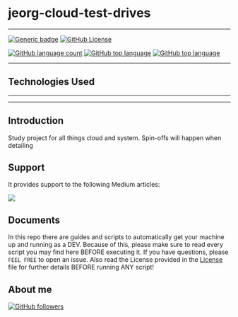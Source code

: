# jeorg-cloud-test-drives

---

[![Generic badge](https://img.shields.io/static/v1.svg?label=GitHub&message=JEOrg%20Cloud%20Test%20Drives%20☁️&color=informational)](https://github.com/jesperancinha/jeorg-cloud-test-drives)
[![GitHub License](https://img.shields.io/badge/license-Apache%20License%202.0-blue.svg?style=flat)](https://www.apache.org/licenses/LICENSE-2.0)

[![GitHub language count](https://img.shields.io/github/languages/count/jesperancinha/jeorg-cloud-test-drives.svg)](#)
[![GitHub top language](https://img.shields.io/github/languages/top/jesperancinha/jeorg-cloud-test-drives.svg)](#)
[![GitHub top language](https://img.shields.io/github/languages/code-size/jesperancinha/jeorg-cloud-test-drives.svg)](#)

---

## Technologies Used

---

---

## Introduction

Study project for all things cloud and system. Spin-offs will happen when detailing


## Support 
It provides support to the following Medium articles:

[![](https://img.shields.io/badge/Chrome%20OS%20Guide%20to%20go%20from%20Zero%20to%20DevOps%20Hero%20in%20a%20nutshell-12100E?style=for-the-badge&logo=medium&logoColor=white)](https://medium.com/swlh/chrome-os-guide-to-go-from-zero-to-devops-hero-in-a-nutshell-f66c4bc5782f)

## Documents

 In this repo there are guides and scripts to automatically get your machine up and running as a DEV. Because of this, please make sure to read every script you may find here BEFORE executing it. If you have questions, please `FEEL FREE` to open an issue. Also read the License provided in the [License](./License) file for further details BEFORE running ANY script!

## About me

[![GitHub followers](https://img.shields.io/github/followers/jesperancinha.svg?label=Jesperancinha&style=for-the-badge&logo=github&color=grey "GitHub")](https://github.com/jesperancinha)
